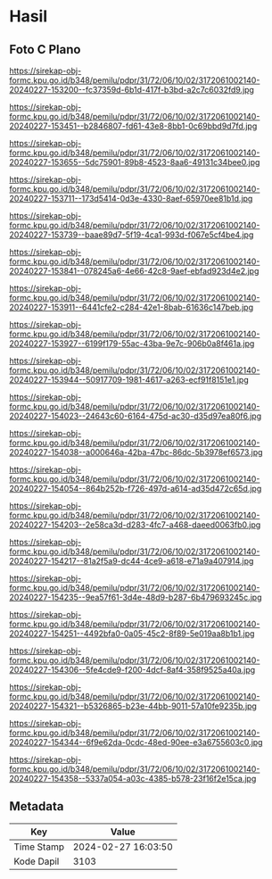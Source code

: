 # Hasil

## Foto C Plano

https://sirekap-obj-formc.kpu.go.id/b348/pemilu/pdpr/31/72/06/10/02/3172061002140-20240227-153200--fc37359d-6b1d-417f-b3bd-a2c7c6032fd9.jpg

https://sirekap-obj-formc.kpu.go.id/b348/pemilu/pdpr/31/72/06/10/02/3172061002140-20240227-153451--b2846807-fd61-43e8-8bb1-0c69bbd9d7fd.jpg

https://sirekap-obj-formc.kpu.go.id/b348/pemilu/pdpr/31/72/06/10/02/3172061002140-20240227-153655--5dc75901-89b8-4523-8aa6-49131c34bee0.jpg

https://sirekap-obj-formc.kpu.go.id/b348/pemilu/pdpr/31/72/06/10/02/3172061002140-20240227-153711--173d5414-0d3e-4330-8aef-65970ee81b1d.jpg

https://sirekap-obj-formc.kpu.go.id/b348/pemilu/pdpr/31/72/06/10/02/3172061002140-20240227-153739--baae89d7-5f19-4ca1-993d-f067e5cf4be4.jpg

https://sirekap-obj-formc.kpu.go.id/b348/pemilu/pdpr/31/72/06/10/02/3172061002140-20240227-153841--078245a6-4e66-42c8-9aef-ebfad923d4e2.jpg

https://sirekap-obj-formc.kpu.go.id/b348/pemilu/pdpr/31/72/06/10/02/3172061002140-20240227-153911--6441cfe2-c284-42e1-8bab-61636c147beb.jpg

https://sirekap-obj-formc.kpu.go.id/b348/pemilu/pdpr/31/72/06/10/02/3172061002140-20240227-153927--6199f179-55ac-43ba-9e7c-906b0a8f461a.jpg

https://sirekap-obj-formc.kpu.go.id/b348/pemilu/pdpr/31/72/06/10/02/3172061002140-20240227-153944--50917709-1981-4617-a263-ecf91f8151e1.jpg

https://sirekap-obj-formc.kpu.go.id/b348/pemilu/pdpr/31/72/06/10/02/3172061002140-20240227-154023--24643c60-6164-475d-ac30-d35d97ea80f6.jpg

https://sirekap-obj-formc.kpu.go.id/b348/pemilu/pdpr/31/72/06/10/02/3172061002140-20240227-154038--a000646a-42ba-47bc-86dc-5b3978ef6573.jpg

https://sirekap-obj-formc.kpu.go.id/b348/pemilu/pdpr/31/72/06/10/02/3172061002140-20240227-154054--864b252b-f726-497d-a614-ad35d472c65d.jpg

https://sirekap-obj-formc.kpu.go.id/b348/pemilu/pdpr/31/72/06/10/02/3172061002140-20240227-154203--2e58ca3d-d283-4fc7-a468-daeed0063fb0.jpg

https://sirekap-obj-formc.kpu.go.id/b348/pemilu/pdpr/31/72/06/10/02/3172061002140-20240227-154217--81a2f5a9-dc44-4ce9-a618-e71a9a407914.jpg

https://sirekap-obj-formc.kpu.go.id/b348/pemilu/pdpr/31/72/06/10/02/3172061002140-20240227-154235--9ea57f61-3d4e-48d9-b287-6b479693245c.jpg

https://sirekap-obj-formc.kpu.go.id/b348/pemilu/pdpr/31/72/06/10/02/3172061002140-20240227-154251--4492bfa0-0a05-45c2-8f89-5e019aa8b1b1.jpg

https://sirekap-obj-formc.kpu.go.id/b348/pemilu/pdpr/31/72/06/10/02/3172061002140-20240227-154306--5fe4cde9-f200-4dcf-8af4-358f9525a40a.jpg

https://sirekap-obj-formc.kpu.go.id/b348/pemilu/pdpr/31/72/06/10/02/3172061002140-20240227-154321--b5326865-b23e-44bb-9011-57a10fe9235b.jpg

https://sirekap-obj-formc.kpu.go.id/b348/pemilu/pdpr/31/72/06/10/02/3172061002140-20240227-154344--6f9e62da-0cdc-48ed-90ee-e3a6755603c0.jpg

https://sirekap-obj-formc.kpu.go.id/b348/pemilu/pdpr/31/72/06/10/02/3172061002140-20240227-154358--5337a054-a03c-4385-b578-23f16f2e15ca.jpg


## Metadata

| Key        | Value               |
| ---------- | ------------------- |
| Time Stamp | 2024-02-27 16:03:50 |
| Kode Dapil | 3103                |



